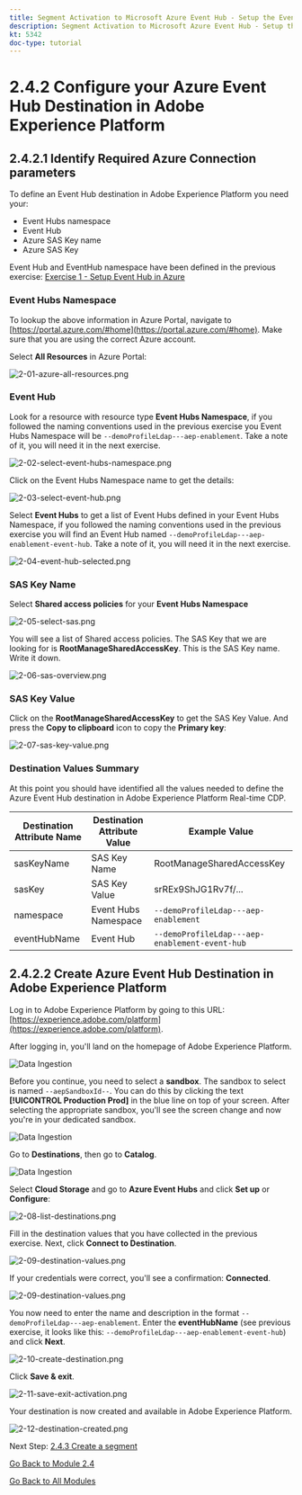 ```yaml
---
title: Segment Activation to Microsoft Azure Event Hub - Setup the Event Hub RTCDP destination in Adobe Experience Platform
description: Segment Activation to Microsoft Azure Event Hub - Setup the Event Hub RTCDP destination in Adobe Experience Platform
kt: 5342
doc-type: tutorial
---
```

# 2.4.2 Configure your Azure Event Hub Destination in Adobe Experience Platform

## 2.4.2.1 Identify Required Azure Connection parameters

To define an Event Hub destination in Adobe Experience Platform you need your:

- Event Hubs namespace
- Event Hub
- Azure SAS Key name
- Azure SAS Key

Event Hub and EventHub namespace have been defined in the previous exercise: [Exercise 1 - Setup Event Hub in Azure](./ex1.md)

### Event Hubs Namespace
  
To lookup the above information in Azure Portal, navigate to [https://portal.azure.com/#home](https://portal.azure.com/#home). Make sure that you are using the correct Azure account.

Select **All Resources** in Azure Portal:

![2-01-azure-all-resources.png](./images/2-01-azure-all-resources.png)

### Event Hub

Look for a resource with resource type **Event Hubs Namespace**, if you followed the naming conventions used in the previous exercise you Event Hubs Namespace will be `--demoProfileLdap---aep-enablement`. Take a note of it, you will need it in the next exercise.

![2-02-select-event-hubs-namespace.png](./images/2-02-select-event-hubs-namespace.png)

Click on the Event Hubs Namespace name to get the details:

![2-03-select-event-hub.png](./images/2-03-select-event-hub.png)

Select **Event Hubs** to get a list of Event Hubs defined in your Event Hubs Namespace, if you followed the naming conventions used in the previous exercise you will find an Event Hub named `--demoProfileLdap---aep-enablement-event-hub`. Take a note of it, you will need it in the next exercise.
  
![2-04-event-hub-selected.png](./images/2-04-event-hub-selected.png)

### SAS Key Name

Select **Shared access policies** for your **Event Hubs Namespace**

![2-05-select-sas.png](./images/2-05-select-sas.png)

You will see a list of Shared access policies. The SAS Key that we are looking for is **RootManageSharedAccessKey**. This is the SAS Key name. Write it down.

![2-06-sas-overview.png](./images/2-06-sas-overview.png)

### SAS Key Value

Click on the **RootManageSharedAccessKey** to get the SAS Key Value. And press the **Copy to clipboard** icon to copy the **Primary key**:

![2-07-sas-key-value.png](./images/2-07-sas-key-value.png)

### Destination Values Summary

At this point you should have identified all the values needed to define the Azure Event Hub destination in Adobe Experience Platform Real-time CDP.

| Destination Attribute Name |  Destination Attribute Value | Example Value |
|---|---|---|
|sasKeyName|SAS Key Name|RootManageSharedAccessKey|  
|sasKey|SAS Key Value|srREx9ShJG1Rv7f/... |
|namespace|Event Hubs Namespace|`--demoProfileLdap---aep-enablement`|
|eventHubName|Event Hub|`--demoProfileLdap---aep-enablement-event-hub`| 

## 2.4.2.2 Create Azure Event Hub Destination in Adobe Experience Platform

Log in to Adobe Experience Platform by going to this URL: [https://experience.adobe.com/platform](https://experience.adobe.com/platform).

After logging in, you'll land on the homepage of Adobe Experience Platform.

![Data Ingestion](./../../../modules/datacollection/module1.2/images/home.png)

Before you continue, you need to select a **sandbox**. The sandbox to select is named ``--aepSandboxId--``. You can do this by clicking the text **[!UICONTROL Production Prod]** in the blue line on top of your screen. After selecting the appropriate sandbox, you'll see the screen change and now you're in your dedicated sandbox.

![Data Ingestion](./../../../modules/datacollection/module1.2/images/sb1.png)

Go to **Destinations**, then go to **Catalog**.

![Data Ingestion](./images/sb2a.png)

Select **Cloud Storage** and go to **Azure Event Hubs** and click **Set up** or **Configure**:

![2-08-list-destinations.png](./images/2-08-list-destinations.png)

Fill in the destination values that you have collected in the previous exercise. Next, click **Connect to Destination**.

![2-09-destination-values.png](./images/2-09-destination-values.png)

If your credentials were correct, you'll see a confirmation: **Connected**. 

![2-09-destination-values.png](./images/2-09-destination-valuesa.png)

You now need to enter the name and description in the format `--demoProfileLdap---aep-enablement`. Enter the **eventHubName** (see previous exercise, it looks like this: `--demoProfileLdap---aep-enablement-event-hub`) and click **Next**.
  
![2-10-create-destination.png](./images/2-10-create-destination.png)

Click **Save & exit**.

![2-11-save-exit-activation.png](./images/2-11-save-exit-activation.png)

Your destination is now created and available in Adobe Experience Platform.

![2-12-destination-created.png](./images/2-12-destination-created.png)

Next Step: [2.4.3 Create a segment](./ex3.md)

[Go Back to Module 2.4](./segment-activation-microsoft-azure-eventhub.md)

[Go Back to All Modules](./../../../overview.md)
